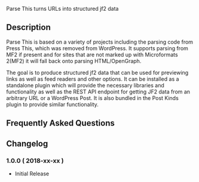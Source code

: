 Parse This turns URLs into structured jf2 data


## Description 

Parse This is based on a variety of projects including the parsing code from Press This, which was removed from WordPress. It supports parsing from
MF2 if present and for sites that are not marked up with Microformats 2(MF2) it will fall back onto parsing HTML/OpenGraph.

The goal is to produce structured jf2 data that can be used for previewing links as well as feed readers and other options. It can be installed
as a standalone plugin which will provide the necessary libraries and functionality as well as the REST API endpoint for getting JF2 data
from an arbitrary URL or a WordPress Post. It is also bundled in the Post Kinds plugin to provide similar functionality.


## Frequently Asked Questions 


## Changelog 


### 1.0.0 ( 2018-xx-xx ) 
* Initial Release

